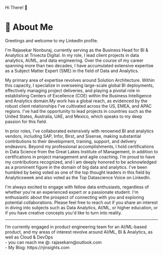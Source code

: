 Hi There! 👋 <h1>🚀 About Me</h1>

Greetings and welcome to my LinkedIn profile.

I'm Rajasekar Nonburaj, currently serving as the Business Head for BI & Analytics at Trivecta Digital. In my role, I lead client projects in data analytics, AI/ML, and data engineering. Over the course of my career spanning more than two decades, I have accumulated extensive expertise as a Subject Matter Expert (SME) in the field of Data and Analytics.

My primary area of expertise revolves around Solution Architecture. Within this capacity, I specialize in overseeing large-scale global BI deployments, effectively managing project deliveries, and playing a pivotal role in establishing Centers of Excellence (COE) within the Business Intelligence and Analytics domain.My work has a global reach, as evidenced by the robust client relationships I've cultivated across the US, EMEA, and APAC regions. I've had the opportunity to lead projects in countries such as the United States, Australia, UAE, and Mexico, which speaks to my deep passion for this field.

In prior roles, I've collaborated extensively with renowned BI and analytics vendors, including SAP, Infor, Birst, and Sisense, making substantial contributions to their development, training, support, and delivery endeavors. Beyond my professional accomplishments, I hold certifications in Data Science from the Great Lakes Institute of Management, in addition to certifications in project management and agile coaching. I'm proud to have my contributions recognized, and I am deeply honored to be acknowledged as a prominent figure in the domain of big data and analytics. I've been humbled by being voted as one of the top thought leaders in this field by Analyticsweek and also voted as the Top Datascience Voice on LinkedIn.

I'm always excited to engage with fellow data enthusiasts, regardless of whether you're an experienced expert or a passionate student. I'm enthusiastic about the prospect of connecting with you and exploring potential collaborations. Please feel free to reach out if you share an interest in diving into subjects such as Data Analytics, AI/ML, or higher education, or if you have creative concepts you'd like to turn into reality.

<hr> </hr>
I’m currently engaged in product engineering team for an AI/ML-based product, and my areas of interest revolve around AI/ML, BI & Analytics, as well as Cloud & DevOps <br>
- you can reach me @: rajasekarn@outlook.com <br>
- My Blog: https://rjinsights.com

<!---
rjinsights/rjinsights is a ✨ special ✨ repository because its `README.md` (this file) appears on your GitHub profile.
You can click the Preview link to take a look at your changes.
--->
